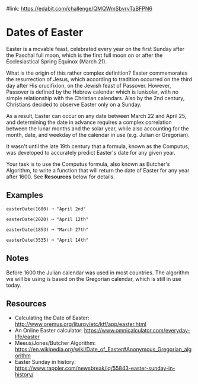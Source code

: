 #link: https://edabit.com/challenge/QMQWmSbvrvTaBFPN6



# Dates of Easter

Easter is a movable feast, celebrated every year on the first Sunday after the Paschal full moon, which is the first full moon on or after the Ecclesiastical Spring Equinox (March 21). 

What is the origin of this rather complex definition? Easter commemorates the resurrection of Jesus, which according to tradition occurred on the third day after His crucifixion, on the Jewish feast of Passover. However, Passover is defined by the Hebrew calendar which is lunisolar, with no simple relationship with the Christian calendars. Also by the 2nd century, Christians decided to observe Easter only on a Sunday. 

As a result, Easter can occur on any date between March 22 and April 25, and determining the date in advance requires a complex correlation between the lunar months and the solar year, while also accounting for the month, date, and weekday of the calendar in use (e.g. Julian or Gregorian).

It wasn't until the late 19th century that a formula, known as the Computus, was developed to accurately predict Easter's date for any given year.

Your task is to use the Computus formula, also known as Butcher's Algorithm, to write a function that will return the date of Easter for any year after 1600. See **Resources** below for details.

## Examples

```
easterDate(1600) ➞ "April 2nd"

easterDate(2020) ➞ "April 12th"

easterDate(1853) ➞ "March 27th"

easterDate(3535) ➞ "April 14th"
```

## Notes

Before 1600 the Julian calendar was used in most countries. The algorithm we will be using is based on the Gregorian calendar, which is still in use today.

## Resources

* Calculating the Date of Easter: http://www.oremus.org/liturgy/etc/ktf/app/easter.html
* An Online Easter calculator: https://www.omnicalculator.com/everyday-life/easter
* Meeus/Jones/Butcher Algorithm: https://en.wikipedia.org/wiki/Date_of_Easter#Anonymous_Gregorian_algorithm
* Easter Sunday in history: https://www.rappler.com/newsbreak/iq/55843-easter-sunday-in-history/
